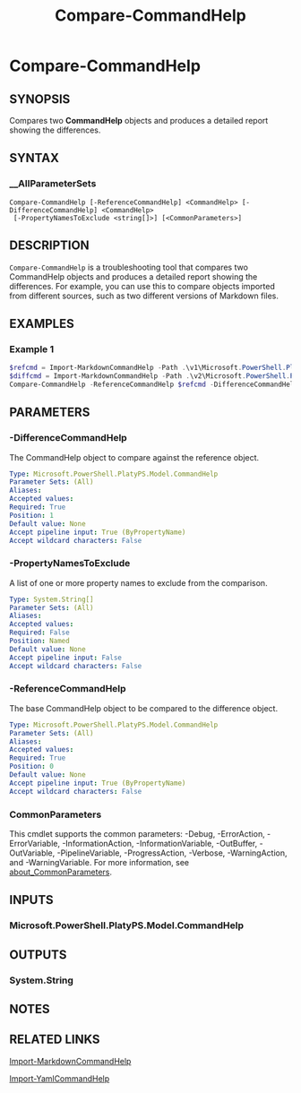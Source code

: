 ﻿---
external help file: Microsoft.PowerShell.PlatyPS.dll-Help.xml
online version: https://learn.microsoft.com/powershell/module/microsoft.powershell.platyps/compare-commandhelp?view=ps-modules&WT.mc_id=ps-gethelp
Locale: en-US
Module Name: Microsoft.PowerShell.PlatyPS
ms.custom: preview1
ms.date: 10/25/2024
schema: 2.0.0
title: Compare-CommandHelp
---

# Compare-CommandHelp

## SYNOPSIS

Compares two **CommandHelp** objects and produces a detailed report showing the differences.

## SYNTAX

### __AllParameterSets

```
Compare-CommandHelp [-ReferenceCommandHelp] <CommandHelp> [-DifferenceCommandHelp] <CommandHelp>
 [-PropertyNamesToExclude <string[]>] [<CommonParameters>]
```

## DESCRIPTION

`Compare-CommandHelp` is a troubleshooting tool that compares two CommandHelp objects and produces a
detailed report showing the differences. For example, you can use this to compare objects imported
from different sources, such as two different versions of Markdown files.

## EXAMPLES

### Example 1

```powershell
$refcmd = Import-MarkdownCommandHelp -Path .\v1\Microsoft.PowerShell.PlatyPS\Compare-CommandHelp.md
$diffcmd = Import-MarkdownCommandHelp -Path .\v2\Microsoft.PowerShell.PlatyPS\Compare-CommandHelp.md
Compare-CommandHelp -ReferenceCommandHelp $refcmd -DifferenceCommandHelp $diffcmd > .\diff.log
```

## PARAMETERS

### -DifferenceCommandHelp

The CommandHelp object to compare against the reference object.

```yaml
Type: Microsoft.PowerShell.PlatyPS.Model.CommandHelp
Parameter Sets: (All)
Aliases:
Accepted values:
Required: True
Position: 1
Default value: None
Accept pipeline input: True (ByPropertyName)
Accept wildcard characters: False
```

### -PropertyNamesToExclude

A list of one or more property names to exclude from the comparison.

```yaml
Type: System.String[]
Parameter Sets: (All)
Aliases:
Accepted values:
Required: False
Position: Named
Default value: None
Accept pipeline input: False
Accept wildcard characters: False
```

### -ReferenceCommandHelp

The base CommandHelp object to be compared to the difference object.

```yaml
Type: Microsoft.PowerShell.PlatyPS.Model.CommandHelp
Parameter Sets: (All)
Aliases:
Accepted values:
Required: True
Position: 0
Default value: None
Accept pipeline input: True (ByPropertyName)
Accept wildcard characters: False
```

### CommonParameters

This cmdlet supports the common parameters: -Debug, -ErrorAction, -ErrorVariable,
-InformationAction, -InformationVariable, -OutBuffer, -OutVariable, -PipelineVariable,
-ProgressAction, -Verbose, -WarningAction, and -WarningVariable. For more information, see
[about_CommonParameters](https://go.microsoft.com/fwlink/?LinkID=113216).

## INPUTS

### Microsoft.PowerShell.PlatyPS.Model.CommandHelp

## OUTPUTS

### System.String

## NOTES

## RELATED LINKS

[Import-MarkdownCommandHelp](Import-MarkdownCommandHelp.md)

[Import-YamlCommandHelp](Import-YamlCommandHelp.md)

